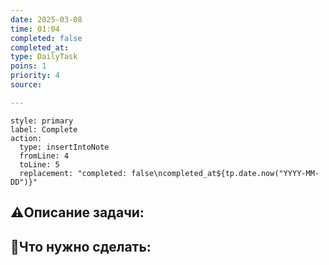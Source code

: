 ```yaml
---
date: 2025-03-08
time: 01:04
completed: false
completed_at: 
type: DailyTask
poins: 1
priority: 4
source: 

---
```


```meta-bind-button
style: primary
label: Complete
action:
  type: insertIntoNote
  fromLine: 4
  toLine: 5
  replacement: "completed: false\ncompleted_at${tp.date.now("YYYY-MM-DD")}"

```
## ⚠️Описание задачи:



## 📝Что нужно сделать:
